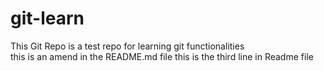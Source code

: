 # git-learn  
This Git Repo is a test repo for learning git functionalities  
this is an amend in the README.md file
this is the third line in Readme file  
